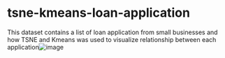 # tsne-kmeans-loan-application
This dataset contains a list of loan application from small businesses and how TSNE and Kmeans was used to visualize relationship between each application![image](https://user-images.githubusercontent.com/32384910/136642521-63ad1b48-5925-4efc-b4ef-29b07c003a81.png)
